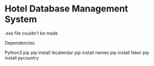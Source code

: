 # Hotel Database Management System

.exe file couldn't be made

Dependencies:

Python3
pip
pip install tkcalendar
pip install names
pip install faker
pip install pycountry
